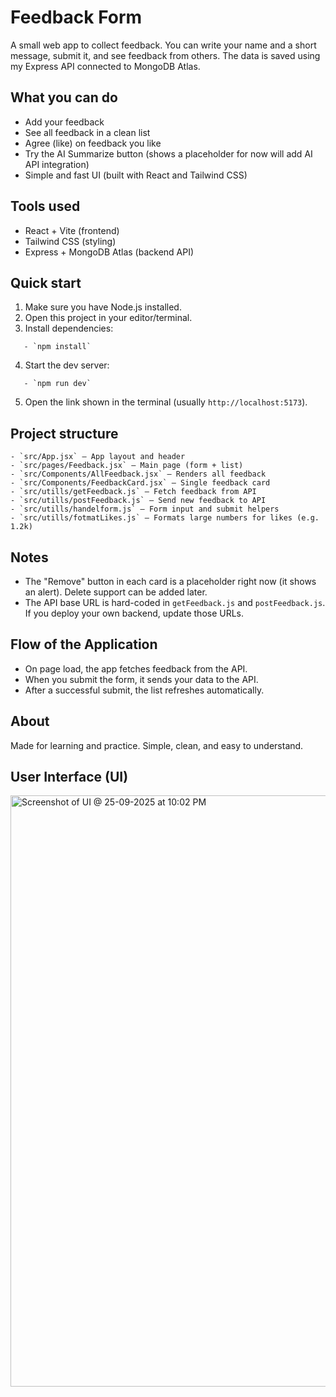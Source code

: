 # Feedback Form

A small web app to collect feedback. You can write your name and a short message, submit it, and see feedback from others. The data is saved using my Express API connected to MongoDB Atlas.

## What you can do

- Add your feedback
- See all feedback in a clean list
- Agree (like) on feedback you like
- Try the AI Summarize button (shows a placeholder for now will add AI API integration)
- Simple and fast UI (built with React and Tailwind CSS)

## Tools used

- React + Vite (frontend)
- Tailwind CSS (styling)
- Express + MongoDB Atlas (backend API)

## Quick start

1. Make sure you have Node.js installed.
2. Open this project in your editor/terminal.
3. Install dependencies:

```
   - `npm install`
```

4. Start the dev server:

```
   - `npm run dev`
```

5. Open the link shown in the terminal (usually `http://localhost:5173`).

## Project structure

```
- `src/App.jsx` – App layout and header
- `src/pages/Feedback.jsx` – Main page (form + list)
- `src/Components/AllFeedback.jsx` – Renders all feedback
- `src/Components/FeedbackCard.jsx` – Single feedback card
- `src/utills/getFeedback.js` – Fetch feedback from API
- `src/utills/postFeedback.js` – Send new feedback to API
- `src/utills/handelform.js` – Form input and submit helpers
- `src/utills/fotmatLikes.js` – Formats large numbers for likes (e.g. 1.2k)
```

## Notes

- The "Remove" button in each card is a placeholder right now (it shows an alert). Delete support can be added later.
- The API base URL is hard-coded in `getFeedback.js` and `postFeedback.js`. If you deploy your own backend, update those URLs.

## Flow of the Application

- On page load, the app fetches feedback from the API.
- When you submit the form, it sends your data to the API.
- After a successful submit, the list refreshes automatically.

## About

Made for learning and practice. Simple, clean, and easy to understand.

## User Interface (UI)

<img width="1708" height="946" alt="Screenshot of UI @ 25-09-2025 at 10:02 PM" src="https://github.com/user-attachments/assets/9953d046-4c20-41b7-8213-3693655010e5" />
